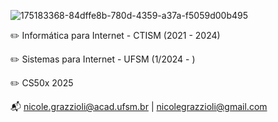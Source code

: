 ![175183368-84dffe8b-780d-4359-a37a-f5059d00b495](https://github.com/user-attachments/assets/cb466d5e-4821-434f-ad1b-e4be8c98e738)

:pencil2: Informática para Internet - CTISM (2021 - 2024)

:pencil2: Sistemas para Internet - UFSM (1/2024 - )

:pencil2: CS50x 2025

:mailbox_with_mail: nicole.grazzioli@acad.ufsm.br | nicolegrazzioli@gmail.com



